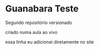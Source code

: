 # Guanabara Teste
 Segundo repositório versionado

 criado numa aula ao vivo

 essa linha eu adicionei diretamente no site
